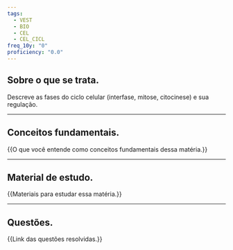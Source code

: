 ```yaml
---
tags:
  - VEST
  - BIO
  - CEL
  - CEL_CICL
freq_10y: "0"
proficiency: "0.0"
---
```

## Sobre o que se trata.

Descreve as fases do ciclo celular (interfase, mitose, citocinese) e sua regulação.

--- 
## Conceitos fundamentais.

{{O que você entende como conceitos fundamentais dessa matéria.}}

---
## Material de estudo.

{{Materiais para estudar essa matéria.}}

--- 
## Questões.

{{Link das questões resolvidas.}}